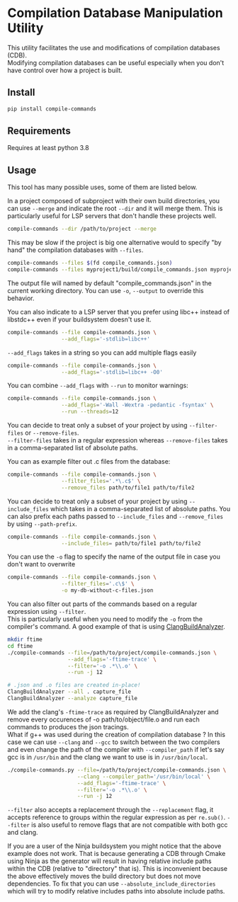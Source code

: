 # Compilation Database Manipulation Utility

This utility facilitates the use and modifications of compilation databases (CDB). \
Modifying compilation databases can be useful especially when you don't have control over how a project is built.

## Install

```bash
pip install compile-commands
```

## Requirements

Requires at least python 3.8

## Usage

This tool has many possible uses, some of them are listed below.

In a project composed of subproject with their own build directories, you can use `--merge` and indicate the root `--dir` and it will merge them.
This is particularly useful for LSP servers that don't handle these projects well.

```bash
compile-commands --dir /path/to/project --merge
```

This may be slow if the project is big one alternative would to specify "by hand" the compilation databases with `--files`. 

``` bash
compile-commands --files $(fd compile_commands.json)
compile-commands --files myproject1/build/compile_commands.json myproject2/build/compile_commands.json --merge
```
The output file will named by default "compile_commands.json" in the current working directory. You can use `-o`, `--output` to override this behavior. 

You can also indicate to a LSP server that you prefer using libc++ instead of libstdc++ even if your buildsystem doesn't use it.

```bash
compile-commands --file compile-commands.json \
                 --add_flags='-stdlib=libc++'
```

`--add_flags` takes in a string so you can add multiple flags easily

```bash
compile-commands --file compile-commands.json \
                 --add_flags='-stdlib=libc++ -O0'
```

You can combine `--add_flags` with `--run` to monitor warnings:

```bash
compile-commands --file compile-commands.json \
                 --add_flags='-Wall -Wextra -pedantic -fsyntax' \
                 --run --threads=12
```

You can decide to treat only a subset of your project by using `--filter-files` or `--remove-files`.\
`--filter-files` takes in a regular expression whereas `--remove-files` takes in a comma-separated list of absolute paths.

You can as example filter out .c files from the database:

```bash 
compile-commands --file compile-commands.json \
                 --filter_files='.*\.c$' \
                 --remove_files path/to/file1 path/to/file2
```

You can decide to treat only a subset of your project by using `--include_files` which takes in a comma-separated list of absolute paths. You can also prefix each paths passed to `--include_files` and `--remove_files` by using `--path-prefix`.

```bash 
compile-commands --file compile-commands.json \
                 --include_files= path/to/file1 path/to/file2
```

You can use the `-o` flag to specify the name of the output file in case you don't want to overwrite

```bash
compile-commands --file compile-commands.json \
                 --filter_files='.c\$' \
                 -o my-db-without-c-files.json
```

You can also filter out parts of the commands based on a regular expression using `--filter`. \
This is particularly useful when you need to modify the `-o` from the compiler's command. 
A good example of that is using [ClangBuildAnalyzer](https://github.com/aras-p/ClangBuildAnalyzer). 

```bash
mkdir ftime
cd ftime
./compile-commands --file=/path/to/project/compile-commands.json \
                   --add_flags='-ftime-trace' \
                   --filter='-o .*\\.o' \
                   --run -j 12

# .json and .o files are created in-place!
ClangBuildAnalyzer --all . capture_file
ClangBuildAnalyzer --analyze capture_file
```

We add the clang's `-ftime-trace` as required by ClangBuildAnalyzer and remove every occurences of -o path/to/object/file.o and run each commands to produces the json tracings.\
What if g++ was used during the creation of compilation database ? In this case we can use `--clang` and `--gcc` to switch between the two compilers and even change the path of the compiler with `--compiler_path` if let's say gcc is in `/usr/bin` and the clang we want to use is in `/usr/bin/local`.

```bash
./compile-commands.py --file=/path/to/project/compile-commands.json \
                      --clang --compiler_path='/usr/bin/local' \
                      --add_flags='-ftime-trace' \
                      --filter='-o .*\\.o' \
                      --run -j 12 
```

`--filter` also accepts a replacement through the `--replacement` flag, it accepts reference to groups within the regular expression as per `re.sub()`. `--filter` is also useful to remove flags that are not compatible with both gcc and clang.

If you are a user of the Ninja buildsystem you might notice that the above example does not work. That is because generating a CDB through Cmake using Ninja as the generator will result in having relative include paths within the CDB (relative to "directory" that is). This is inconvenient because the above effectively moves the build directory but does not move dependencies. To fix that you can use `--absolute_include_directories` which will try to modify relative includes paths into absolute include paths. 

